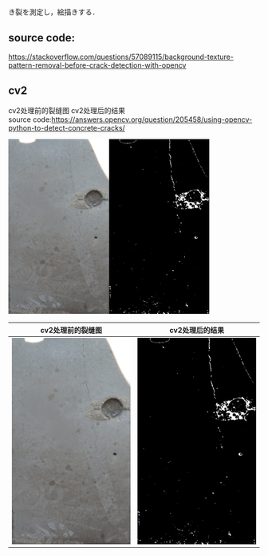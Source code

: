 ##
き裂を測定し，絵描きする．


## source code:
https://stackoverflow.com/questions/57089115/background-texture-pattern-removal-before-crack-detection-with-opencv

## cv2
cv2处理前的裂缝图
cv2处理后的结果  
source code:https://answers.opencv.org/question/205458/using-opencv-python-to-detect-concrete-cracks/

<p float="center">
  <img src="fig/rr2.png"width="40%"/><img src="fig/result-rr2.png" width="40%"/>
</p>

cv2处理前的裂缝图           |  cv2处理后的结果 
:-------------------------:|:-------------------------:
![](fig/rr2.png)  |  ![](fig/result-rr2.png)
